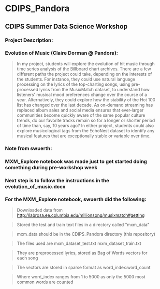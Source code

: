 # CDIPS\_Pandora
## CDIPS Summer Data Science Workshop
### Project Description:
### Evolution of Music (Claire Dorman @ Pandora):  
> In my project, students will explore the evolution of hit music through time series analysis of the Billboard chart archives. There are a few different paths the project could take, depending on the interests of the students. For instance, they could use natural language processing on the lyrics of the top-charting songs, using pre-processed lyrics from the MusixMatch dataset, to understand how listeners' musical mood preferences change over the course of a year. Alternatively, they could explore how the stability of the Hot 100 list has changed over the last decade. As on-demand streaming has replaced album sales and social media ensures that ever-larger communities become quickly aware of the same popular culture trends, do our favorite tracks remain so for a longer or shorter period of time than, say, 10 years ago? In either project, students could also explore musicological tags from the EchoNest dataset to identify any musical features that are exceptionally stable or variable over time.

### Note from swuerth:
### MXM\_Explore notebook was made just to get started doing something during pre-workshop week
### Next step is to follow the instructions in the evolution_of_music.docx

### For the MXM\_Explore notebook, swuerth did the following:
> Downloaded data from http://labrosa.ee.columbia.edu/millionsong/musixmatch#getting

> Stored the test and train text files in a directory called "mxm\_data"

> mxm\_data should be in the CDIPS\_Pandora directory (this repository)

> The files used are mxm\_dataset\_test.txt   mxm\_dataset\_train.txt

> They are preprocessed lyrics, stored as Bag of Words vectors for each song

> The vectors are stored in sparse format as word\_index:word\_count 

> Where word\_index ranges from 1 to 5000 as only the 5000 most common words are counted
